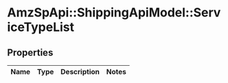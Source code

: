# AmzSpApi::ShippingApiModel::ServiceTypeList

## Properties
Name | Type | Description | Notes
------------ | ------------- | ------------- | -------------

